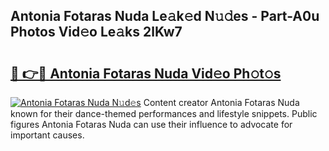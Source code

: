 ## Antonia Fotaras Nuda Le𝚊k𝚎d N𝚞𝚍es - Part-A0u Photos Vid𝚎o Le𝚊ks 2lKw7

# <h2><a href="http://fbf7co.evod.top/?m=Antonia+Fotaras+Nuda">🔗 👉🔴 Antonia Fotaras Nuda Vid𝚎o Ph𝚘t𝚘s</a></h2>

[![Antonia Fotaras Nuda N𝚞d𝚎s](https://i.imgur.com/8V9OHl7.gif)](http://fbf7co.evod.top/?m=Antonia+Fotaras+Nuda)
Content creator Antonia Fotaras Nuda known for their dance-themed performances and lifestyle snippets. Public figures Antonia Fotaras Nuda can use their influence to advocate for important causes. 
